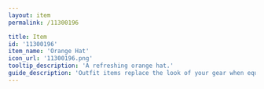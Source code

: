 ```yaml
---
layout: item
permalink: /11300196

title: Item
id: '11300196'
item_name: 'Orange Hat'
icon_url: '11300196.png'
tooltip_description: 'A refreshing orange hat.'
guide_description: 'Outfit items replace the look of your gear when equipped.'
---
```

